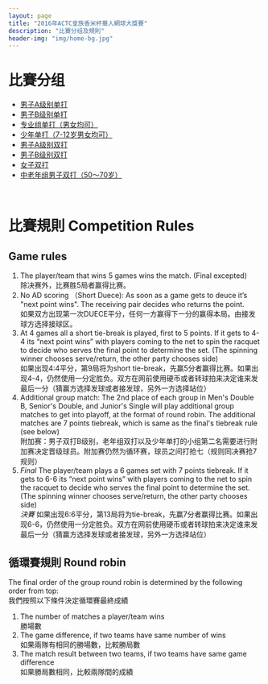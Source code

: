 ```yaml
---
layout: page
title: "2016年ACTC皇族香米杯華人網球大獎賽"
description: "比賽分组及規則"
header-img: "img/home-bg.jpg"
---
```

<h1 class="page-header">比賽分组</h1>
<ul>
  <li><a href="{{ site.baseurl }}/2016/draws/single-a">男子A级别单打</a></li>
  <li><a href="{{ site.baseurl }}/2016/draws/single-b">男子B级别单打</a></li>
  <li><a href="{{ site.baseurl }}/2016/draws/single-pro">专业组单打（男女均可）</a></li>
  <li><a href="{{ site.baseurl }}/2016/draws/single-junior">少年单打（7-12岁男女均可）</a></li>
  <li><a href="{{ site.baseurl }}/2016/draws/double-a">男子A级别双打</a></li>
  <li><a href="{{ site.baseurl }}/2016/draws/double-b">男子B级别双打</a></li>
  <li><a href="{{ site.baseurl }}/2016/draws/double-women">女子双打</a></li>
  <li><a href="{{ site.baseurl }}/2016/draws/double-senior">中老年组男子双打（50～70岁）</a></li>
</ul>
<br>
<h1 class="page-header">比賽規則 Competition Rules</h1>
<h2>Game rules</h2>
<ol>
  <li>The player/team that wins 5 games wins the match. (Final excepted)<br>除决赛外，比赛胜5局者赢得比赛。</li>
  <li>No AD scoring （Short Duece): As soon as a game gets to deuce it’s "next point wins". The receiving pair decides who returns the point.<br>如果双方出现第一次DUECE平分，任何一方赢得下一分的赢得本局。由接发球方选择接球区。</li>
  <li>At 4 games all a short tie-break is played, first to 5 points. If it gets to 4-4 its “next point wins” with players coming to the net to spin the racquet to decide who serves the final point to determine the set. (The spinning winner chooses serve/return, the other party chooses side)<br>如果出现4:4平分，第9局将为short tie-break，先赢5分者赢得比赛。如果出现4-4，仍然使用一分定胜负。双方在网前使用硬币或者转球拍来决定谁来发最后一分（猜赢方选择发球或者接发球，另外一方选择站位）</li>
  <li>Additional group match: The 2nd place of each group in Men's Double B, Senior's Double, and Junior's Single will play additional group matches to get into playoff, at the format of round robin. The additional matches are 7 points tiebreak, which is same as the final's tiebreak rule (see below)<br>附加赛：男子双打B级别，老年组双打以及少年单打的小组第二名需要进行附加赛决定晋级球员。附加赛仍然为循环赛，球员之间打抢七（规则同决赛抢7规则）</li>
  <li><em>Final</em> The player/team plays a 6 games set with 7 points tiebreak. If it gets to 6-6 its “next point wins” with players coming to the net to spin the racquet to decide who serves the final point to determine the set. (The spinning winner chooses serve/return, the other party chooses side)<br><em>決賽</em> 如果出现6:6平分，第13局将为tie-break，先赢7分者赢得比赛。如果出现6-6，仍然使用一分定胜负。双方在网前使用硬币或者转球拍来决定谁来发最后一分（猜赢方选择发球或者接发球，另外一方选择站位）</li>
</ol>

<h2>循環賽規則 Round robin</h2>
The final order of the group round robin is determined by the following order from top:<br>我們按照以下條件決定循環賽最終成績
<ol>
  <li>The number of matches a player/team wins<br>勝場數</li>
  <li>The game difference, if two teams have same number of wins<br>如果兩隊有相同的勝場數，比較勝局數</li>
  <li>The match result between two teams, if two teams have same game difference<br>如果勝局數相同，比較兩隊間的成績</li>
</ol>
